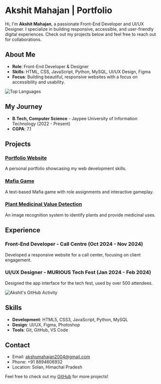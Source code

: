 # Akshit Mahajan | Portfolio

Hi, I'm **Akshit Mahajan**, a passionate Front-End Developer and UI/UX Designer. I specialize in building responsive, accessible, and user-friendly digital experiences. Check out my projects below and feel free to reach out for collaborations.

## About Me

- **Role**: Front-End Developer & Designer
- **Skills**: HTML, CSS, JavaScript, Python, MySQL, UI/UX Design, Figma
- **Focus**: Building beautiful, responsive websites with a focus on accessibility and usability.

![Top Languages](https://github-readme-stats.vercel.app/api/top-langs/?username=akshit-mahajan&layout=compact)


## My Journey

- **B.Tech, Computer Science** - Jaypee University of Information Technology (2022 - Present)
- **CGPA**: 7.1

## Projects

### [Portfolio Website](https://akshit-mahajan.netlify.app)
A personal portfolio showcasing my web development skills.

### [Mafia Game](https://mafiamystry.netlify.app)
A text-based Mafia game with role assignments and interactive gameplay.

### [Plant Medicinal Value Detection](https://pmvd.netlify.app)
An image recognition system to identify plants and provide medicinal uses.

## Experience

### Front-End Developer - Call Centre (Oct 2024 - Nov 2024)
Developed a responsive website for a call center, focusing on client engagement.

### UI/UX Designer - MURIOUS Tech Fest (Jan 2024 - Feb 2024)
Designed the app interface for the tech fest, used by over 500 attendees.

![Akshit's GitHub Activity](https://activity-graph.herokuapp.com/graph?username=akshit-mahajan&theme=dracula)


## Skills

- **Development**: HTML5, CSS3, JavaScript, Python, MySQL
- **Design**: UI/UX, Figma, Photoshop
- **Tools**: Git, GitHub, VS Code

## Contact

- Email: akshumahajan2004@gmail.com
- Phone: +91 8894606932
- Location: Solan, Himachal Pradesh

Feel free to check out my [GitHub](https://github.com/akshit-mahajan) for more projects!
